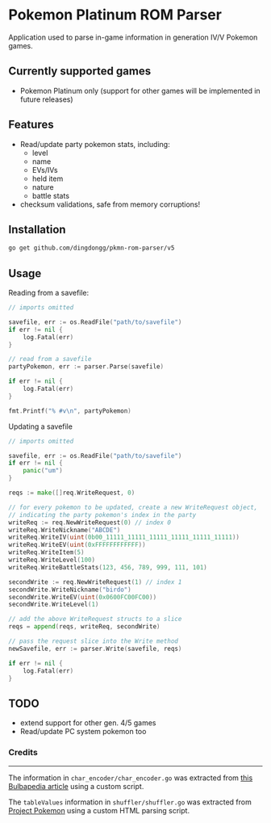 # Pokemon Platinum ROM Parser
Application used to parse in-game information in generation IV/V Pokemon games.

## Currently supported games
- Pokemon Platinum only (support for other games will be implemented in future releases)

## Features
- Read/update party pokemon stats, including:
    - level
    - name
    - EVs/IVs
    - held item
    - nature
    - battle stats
- checksum validations, safe from memory corruptions!

## Installation
```sh
go get github.com/dingdongg/pkmn-rom-parser/v5
```

## Usage

Reading from a savefile:
```go
// imports omitted

savefile, err := os.ReadFile("path/to/savefile")
if err != nil {
    log.Fatal(err)
}

// read from a savefile
partyPokemon, err := parser.Parse(savefile)

if err != nil {
    log.Fatal(err)
}

fmt.Printf("% #v\n", partyPokemon)
```

Updating a savefile
```go
// imports omitted

savefile, err := os.ReadFile("path/to/savefile")
if err != nil {
    panic("um")
}

reqs := make([]req.WriteRequest, 0)

// for every pokemon to be updated, create a new WriteRequest object,  
// indicating the party pokemon's index in the party
writeReq := req.NewWriteRequest(0) // index 0
writeReq.WriteNickname("ABCDE")
writeReq.WriteIV(uint(0b00_11111_11111_11111_11111_11111_11111))
writeReq.WriteEV(uint(0xFFFFFFFFFFFF))
writeReq.WriteItem(5)
writeReq.WriteLevel(100)
writeReq.WriteBattleStats(123, 456, 789, 999, 111, 101)

secondWrite := req.NewWriteRequest(1) // index 1
secondWrite.WriteNickname("birdo")
secondWrite.WriteEV(uint(0x0600FC00FC00))
secondWrite.WriteLevel(1)

// add the above WriteRequest structs to a slice
reqs = append(reqs, writeReq, secondWrite)

// pass the request slice into the Write method
newSavefile, err := parser.Write(savefile, reqs)

if err != nil {
    log.Fatal(err)
}
```

## TODO
- extend support for other gen. 4/5 games
- Read/update PC system pokemon too

### Credits
---
The information in `char_encoder/char_encoder.go` was extracted from [this Bulbapedia article](https://bulbapedia.bulbagarden.net/wiki/Character_encoding_(Generation_IV)) using a custom script.

The `tableValues` information in `shuffler/shuffler.go` was extracted from [Project Pokemon](https://projectpokemon.org/home/docs/gen-4/pkm-structure-r65/) using a custom HTML parsing script.